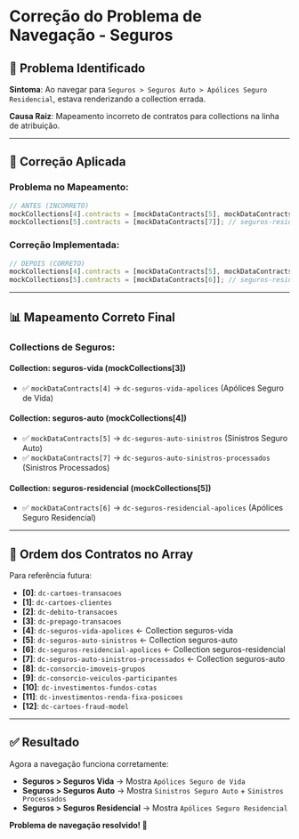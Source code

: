 # Correção do Problema de Navegação - Seguros

## 🐛 **Problema Identificado**

**Sintoma**: Ao navegar para `Seguros > Seguros Auto > Apólices Seguro Residencial`, estava renderizando a collection errada.

**Causa Raiz**: Mapeamento incorreto de contratos para collections na linha de atribuição.

---

## 🔧 **Correção Aplicada**

### **Problema no Mapeamento**:
```typescript
// ANTES (INCORRETO)
mockCollections[4].contracts = [mockDataContracts[5], mockDataContracts[6]]; // seguros-auto
mockCollections[5].contracts = [mockDataContracts[7]]; // seguros-residencial
```

### **Correção Implementada**:
```typescript
// DEPOIS (CORRETO)
mockCollections[4].contracts = [mockDataContracts[5], mockDataContracts[7]]; // seguros-auto (sinistros + processados)
mockCollections[5].contracts = [mockDataContracts[6]]; // seguros-residencial
```

---

## 📊 **Mapeamento Correto Final**

### **Collections de Seguros**:

#### **Collection: seguros-vida** (mockCollections[3])
- ✅ `mockDataContracts[4]` → `dc-seguros-vida-apolices` (Apólices Seguro de Vida)

#### **Collection: seguros-auto** (mockCollections[4])  
- ✅ `mockDataContracts[5]` → `dc-seguros-auto-sinistros` (Sinistros Seguro Auto)
- ✅ `mockDataContracts[7]` → `dc-seguros-auto-sinistros-processados` (Sinistros Processados)

#### **Collection: seguros-residencial** (mockCollections[5])
- ✅ `mockDataContracts[6]` → `dc-seguros-residencial-apolices` (Apólices Seguro Residencial)

---

## 🎯 **Ordem dos Contratos no Array**

Para referência futura:
- **[0]**: `dc-cartoes-transacoes`
- **[1]**: `dc-cartoes-clientes`
- **[2]**: `dc-debito-transacoes`
- **[3]**: `dc-prepago-transacoes`
- **[4]**: `dc-seguros-vida-apolices` ← Collection seguros-vida
- **[5]**: `dc-seguros-auto-sinistros` ← Collection seguros-auto
- **[6]**: `dc-seguros-residencial-apolices` ← Collection seguros-residencial
- **[7]**: `dc-seguros-auto-sinistros-processados` ← Collection seguros-auto
- **[8]**: `dc-consorcio-imoveis-grupos`
- **[9]**: `dc-consorcio-veiculos-participantes`
- **[10]**: `dc-investimentos-fundos-cotas`
- **[11]**: `dc-investimentos-renda-fixa-posicoes`
- **[12]**: `dc-cartoes-fraud-model`

---

## ✅ **Resultado**

Agora a navegação funciona corretamente:
- **Seguros > Seguros Vida** → Mostra `Apólices Seguro de Vida`
- **Seguros > Seguros Auto** → Mostra `Sinistros Seguro Auto` + `Sinistros Processados`
- **Seguros > Seguros Residencial** → Mostra `Apólices Seguro Residencial`

**Problema de navegação resolvido! 🚀**